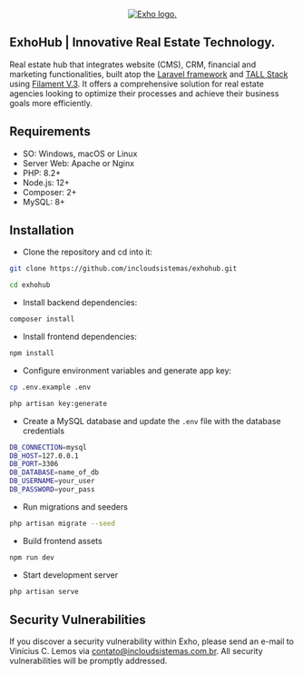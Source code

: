 <p align="center"><a href="https://exho.com.br" target="_blank"><img src="https://github.com/incloudsistemas/exhoestate/blob/main/public/images/i2c-logo-large.png" alt="Exho logo."></a></p>

## ExhoHub | Innovative Real Estate Technology.

Real estate hub that integrates website (CMS), CRM, financial and marketing functionalities, built atop the <a href="https://laravel.com/" target="_blank">Laravel framework</a> and <a href="https://tallstack.dev/" target="_blank">TALL Stack</a> using <a href="https://filamentphp.com/" target="_blank">Filament V.3</a>. It offers a comprehensive solution for real estate agencies looking to optimize their processes and achieve their business goals more efficiently.

## Requirements

- SO: Windows, macOS or Linux
- Server Web: Apache or Nginx
- PHP: 8.2+
- Node.js: 12+
- Composer: 2+
- MySQL: 8+

## Installation

- Clone the repository and cd into it:

```bash
git clone https://github.com/incloudsistemas/exhohub.git

cd exhohub
```

- Install backend dependencies:

```bash
composer install
```

- Install frontend dependencies:

```bash
npm install
```

- Configure environment variables and generate app key:

```bash
cp .env.example .env

php artisan key:generate
```

- Create a MySQL database and update the `.env` file with the database credentials

```bash
DB_CONNECTION=mysql
DB_HOST=127.0.0.1
DB_PORT=3306
DB_DATABASE=name_of_db
DB_USERNAME=your_user
DB_PASSWORD=your_pass
```

- Run migrations and seeders

```bash
php artisan migrate --seed
```

- Build frontend assets

```bash
npm run dev
```

- Start development server

```bash
php artisan serve
```

## Security Vulnerabilities

If you discover a security vulnerability within Exho, please send an e-mail to Vinícius C. Lemos via [contato@incloudsistemas.com.br](mailto:contato@incloudsistemas.com.br). All security vulnerabilities will be promptly addressed.
